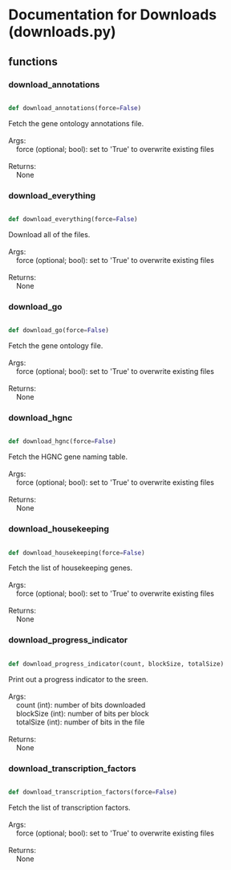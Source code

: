 # Documentation for Downloads (downloads.py)

## functions

### download\_annotations
```py

def download_annotations(force=False)

```



Fetch the gene ontology annotations file.<br /><br />Args:<br />&nbsp;&nbsp;&nbsp;&nbsp;force (optional; bool): set to 'True' to overwrite existing files<br /><br />Returns:<br />&nbsp;&nbsp;&nbsp;&nbsp;None


### download\_everything
```py

def download_everything(force=False)

```



Download all of the files.<br /><br />Args:<br />&nbsp;&nbsp;&nbsp;&nbsp;force (optional; bool): set to 'True' to overwrite existing files<br /><br />Returns:<br />&nbsp;&nbsp;&nbsp;&nbsp;None


### download\_go
```py

def download_go(force=False)

```



Fetch the gene ontology file.<br /><br />Args:<br />&nbsp;&nbsp;&nbsp;&nbsp;force (optional; bool): set to 'True' to overwrite existing files<br /><br />Returns:<br />&nbsp;&nbsp;&nbsp;&nbsp;None


### download\_hgnc
```py

def download_hgnc(force=False)

```



Fetch the HGNC gene naming table.<br /><br />Args:<br />&nbsp;&nbsp;&nbsp;&nbsp;force (optional; bool): set to 'True' to overwrite existing files<br /><br />Returns:<br />&nbsp;&nbsp;&nbsp;&nbsp;None


### download\_housekeeping
```py

def download_housekeeping(force=False)

```



Fetch the list of housekeeping genes.<br /><br />Args:<br />&nbsp;&nbsp;&nbsp;&nbsp;force (optional; bool): set to 'True' to overwrite existing files<br /><br />Returns:<br />&nbsp;&nbsp;&nbsp;&nbsp;None


### download\_progress\_indicator
```py

def download_progress_indicator(count, blockSize, totalSize)

```



Print out a progress indicator to the sreen.<br /><br />Args:<br />&nbsp;&nbsp;&nbsp;&nbsp;count (int): number of bits downloaded<br />&nbsp;&nbsp;&nbsp;&nbsp;blockSize (int): number of bits per block<br />&nbsp;&nbsp;&nbsp;&nbsp;totalSize (int): number of bits in the file<br /><br />Returns:<br />&nbsp;&nbsp;&nbsp;&nbsp;None


### download\_transcription\_factors
```py

def download_transcription_factors(force=False)

```



Fetch the list of transcription factors.<br /><br />Args:<br />&nbsp;&nbsp;&nbsp;&nbsp;force (optional; bool): set to 'True' to overwrite existing files<br /><br />Returns:<br />&nbsp;&nbsp;&nbsp;&nbsp;None


